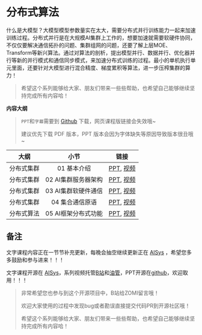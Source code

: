 <!--Copyright © ZOMI 适用于[License](https://github.com/chenzomi12/DeepLearningSystem)版权许可-->

# 分布式算法

什么是大模型？大模型模型参数量实在太大，需要分布式并行训练能力一起来加速训练过程。分布式并行是在大规模AI集群上工作的，想要加速就需要软硬件协同，不仅仅要解决通信拓扑的问题、集群组网的问题，还要了解上层MOE、Transform等新兴算法。通过对算法的剖析，提出模型并行、数据并行、优化器并行等新的并行模式和通信同步模式，来加速分布式训练的过程。最小的单机执行单元里面，还要针对大模型进行混合精度、梯度累积等算法，进一步压榨集群的算力！

> 希望这个系列能够给大家、朋友们带来一些些帮助，也希望自己能够继续坚持完成所有内容哈！

**内容大纲**

> `PPT`和`字幕`需要到 [Github](https://github.com/chenzomi12/DeepLearningSystem) 下载，网页课程版链接会失效哦~
>
> 建议优先下载 PDF 版本，PPT 版本会因为字体缺失等原因导致版本很丑哦~

| 大纲 | 小节 | 链接|
|:--:|:--:|:--:|
| 分布式集群 | 01 基本介绍 | [PPT](./01.introduction.pdf), [视频](https://www.bilibili.com/video/BV1ge411L7mi/) |
| 分布式集群 | 02 AI集群服务器架构| [PPT](./02.architecture.pdf), [视频](https://www.bilibili.com/video/BV1fg41187rc/) |
| 分布式集群 | 03 AI集群软硬件通信| [PPT](./03.communication.pdf), [视频](https://www.bilibili.com/video/BV14P4y1S7u4/) |
| 分布式集群 | 04 集合通信原语 | [PPT](./04.primitive.pdf), [视频](https://www.bilibili.com/video/BV1te4y1e7vz/) |
| 分布式算法 | 05 AI框架分布式功能| [PPT](./05.system.pdf), [视频](https://www.bilibili.com/video/BV1n8411s7f3/) |

## 备注

文字课程内容正在一节节补充更新，每晚会抽空继续更新正在 [AISys](https://chenzomi12.github.io/) ，希望您多多鼓励和参与进来！！！

文字课程开源在 [AISys](https://chenzomi12.github.io/)，系列视频托管[B站](https://space.bilibili.com/517221395)和[油管](https://www.youtube.com/@ZOMI666/videos)，PPT开源在[github](https://github.com/chenzomi12/DeepLearningSystem)，欢迎取用！！！

> 非常希望您也参与到这个开源项目中，B站给ZOMI留言哦！
>
> 欢迎大家使用的过程中发现bug或者勘误直接提交代码PR到开源社区哦！
>
> 希望这个系列能够给大家、朋友们带来一些些帮助，也希望自己能够继续坚持完成所有内容哈！

